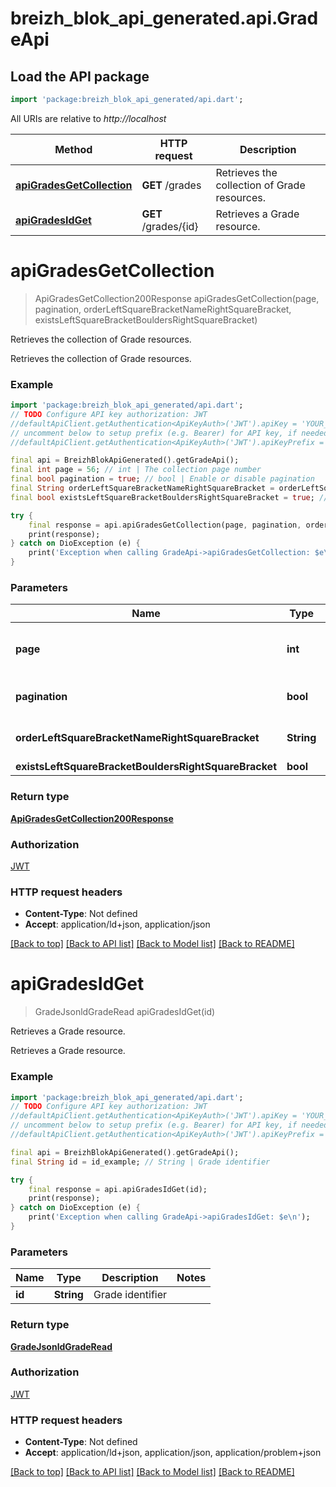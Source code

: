 # breizh_blok_api_generated.api.GradeApi

## Load the API package
```dart
import 'package:breizh_blok_api_generated/api.dart';
```

All URIs are relative to *http://localhost*

Method | HTTP request | Description
------------- | ------------- | -------------
[**apiGradesGetCollection**](GradeApi.md#apigradesgetcollection) | **GET** /grades | Retrieves the collection of Grade resources.
[**apiGradesIdGet**](GradeApi.md#apigradesidget) | **GET** /grades/{id} | Retrieves a Grade resource.


# **apiGradesGetCollection**
> ApiGradesGetCollection200Response apiGradesGetCollection(page, pagination, orderLeftSquareBracketNameRightSquareBracket, existsLeftSquareBracketBouldersRightSquareBracket)

Retrieves the collection of Grade resources.

Retrieves the collection of Grade resources.

### Example
```dart
import 'package:breizh_blok_api_generated/api.dart';
// TODO Configure API key authorization: JWT
//defaultApiClient.getAuthentication<ApiKeyAuth>('JWT').apiKey = 'YOUR_API_KEY';
// uncomment below to setup prefix (e.g. Bearer) for API key, if needed
//defaultApiClient.getAuthentication<ApiKeyAuth>('JWT').apiKeyPrefix = 'Bearer';

final api = BreizhBlokApiGenerated().getGradeApi();
final int page = 56; // int | The collection page number
final bool pagination = true; // bool | Enable or disable pagination
final String orderLeftSquareBracketNameRightSquareBracket = orderLeftSquareBracketNameRightSquareBracket_example; // String | 
final bool existsLeftSquareBracketBouldersRightSquareBracket = true; // bool | 

try {
    final response = api.apiGradesGetCollection(page, pagination, orderLeftSquareBracketNameRightSquareBracket, existsLeftSquareBracketBouldersRightSquareBracket);
    print(response);
} catch on DioException (e) {
    print('Exception when calling GradeApi->apiGradesGetCollection: $e\n');
}
```

### Parameters

Name | Type | Description  | Notes
------------- | ------------- | ------------- | -------------
 **page** | **int**| The collection page number | [optional] [default to 1]
 **pagination** | **bool**| Enable or disable pagination | [optional] 
 **orderLeftSquareBracketNameRightSquareBracket** | **String**|  | [optional] [default to 'asc']
 **existsLeftSquareBracketBouldersRightSquareBracket** | **bool**|  | [optional] 

### Return type

[**ApiGradesGetCollection200Response**](ApiGradesGetCollection200Response.md)

### Authorization

[JWT](../README.md#JWT)

### HTTP request headers

 - **Content-Type**: Not defined
 - **Accept**: application/ld+json, application/json

[[Back to top]](#) [[Back to API list]](../README.md#documentation-for-api-endpoints) [[Back to Model list]](../README.md#documentation-for-models) [[Back to README]](../README.md)

# **apiGradesIdGet**
> GradeJsonldGradeRead apiGradesIdGet(id)

Retrieves a Grade resource.

Retrieves a Grade resource.

### Example
```dart
import 'package:breizh_blok_api_generated/api.dart';
// TODO Configure API key authorization: JWT
//defaultApiClient.getAuthentication<ApiKeyAuth>('JWT').apiKey = 'YOUR_API_KEY';
// uncomment below to setup prefix (e.g. Bearer) for API key, if needed
//defaultApiClient.getAuthentication<ApiKeyAuth>('JWT').apiKeyPrefix = 'Bearer';

final api = BreizhBlokApiGenerated().getGradeApi();
final String id = id_example; // String | Grade identifier

try {
    final response = api.apiGradesIdGet(id);
    print(response);
} catch on DioException (e) {
    print('Exception when calling GradeApi->apiGradesIdGet: $e\n');
}
```

### Parameters

Name | Type | Description  | Notes
------------- | ------------- | ------------- | -------------
 **id** | **String**| Grade identifier | 

### Return type

[**GradeJsonldGradeRead**](GradeJsonldGradeRead.md)

### Authorization

[JWT](../README.md#JWT)

### HTTP request headers

 - **Content-Type**: Not defined
 - **Accept**: application/ld+json, application/json, application/problem+json

[[Back to top]](#) [[Back to API list]](../README.md#documentation-for-api-endpoints) [[Back to Model list]](../README.md#documentation-for-models) [[Back to README]](../README.md)

